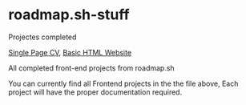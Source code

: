 # roadmap.sh-stuff
Projectes completed

<a href="https://roadmap.sh/projects/single-page-cv">Single Page CV</a>,
<a href="https://roadmap.sh/projects/basic-html-website">Basic HTML Website</a>

All completed front-end projects from roadmap.sh

You can currently find all Frontend projects in the the file above,
Each project will have the proper documentation required.